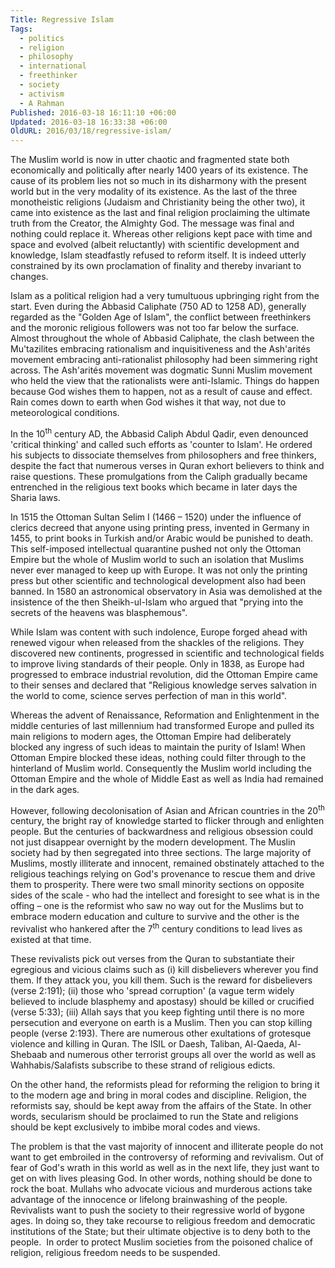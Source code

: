 ```yaml
---
Title: Regressive Islam
Tags:
  - politics
  - religion
  - philosophy
  - international
  - freethinker
  - society
  - activism
  - A Rahman
Published: 2016-03-18 16:11:10 +06:00
Updated: 2016-03-18 16:33:38 +06:00
OldURL: 2016/03/18/regressive-islam/
---
```


The Muslim world is now in utter chaotic and fragmented state both economically and politically after nearly 1400 years of its existence. The cause of its problem lies not so much in its disharmony with the present world but in the very modality of its existence. As the last of the three monotheistic religions (Judaism and Christianity being the other two), it came into existence as the last and final religion proclaiming the ultimate truth from the Creator, the Almighty God. The message was final and nothing could replace it. Whereas other religions kept pace with time and space and evolved (albeit reluctantly) with scientific development and knowledge, Islam steadfastly refused to reform itself. It is indeed utterly constrained by its own proclamation of finality and thereby invariant to changes.

Islam as a political religion had a very tumultuous upbringing right from the start. Even during the Abbasid Caliphate (750 AD to 1258 AD), generally regarded as the "Golden Age of Islam", the conflict between freethinkers and the moronic religious followers was not too far below the surface. Almost throughout the whole of Abbasid Caliphate, the clash between the Mu'tazilites embracing rationalism and inquisitiveness and the Ash'arités movement embracing anti-rationalist philosophy had been simmering right across. The Ash'arités movement was dogmatic Sunni Muslim movement who held the view that the rationalists were anti-Islamic. Things do happen because God wishes them to happen, not as a result of cause and effect. Rain comes down to earth when God wishes it that way, not due to meteorological conditions.

In the 10<sup>th</sup> century AD, the Abbasid Caliph Abdul Qadir, even denounced 'critical thinking' and called such efforts as 'counter to Islam'. He ordered his subjects to dissociate themselves from philosophers and free thinkers, despite the fact that numerous verses in Quran exhort believers to think and raise questions. These promulgations from the Caliph gradually became entrenched in the religious text books which became in later days the Sharia laws.

In 1515 the Ottoman Sultan Selim I (1466 – 1520) under the influence of clerics decreed that anyone using printing press, invented in Germany in 1455, to print books in Turkish and/or Arabic would be punished to death. This self-imposed intellectual quarantine pushed not only the Ottoman Empire but the whole of Muslim world to such an isolation that Muslims never ever managed to keep up with Europe. It was not only the printing press but other scientific and technological development also had been banned. In 1580 an astronomical observatory in Asia was demolished at the insistence of the then Sheikh-ul-Islam who argued that "prying into the secrets of the heavens was blasphemous".

While Islam was content with such indolence, Europe forged ahead with renewed vigour when released from the shackles of the religions. They discovered new continents, progressed in scientific and technological fields to improve living standards of their people. Only in 1838, as Europe had progressed to embrace industrial revolution, did the Ottoman Empire came to their senses and declared that "Religious knowledge serves salvation in the world to come, science serves perfection of man in this world".

Whereas the advent of Renaissance, Reformation and Enlightenment in the middle centuries of last millennium had transformed Europe and pulled its main religions to modern ages, the Ottoman Empire had deliberately blocked any ingress of such ideas to maintain the purity of Islam! When Ottoman Empire blocked these ideas, nothing could filter through to the hinterland of Muslim world. Consequently the Muslim world including the Ottoman Empire and the whole of Middle East as well as India had remained in the dark ages.

However, following decolonisation of Asian and African countries in the 20<sup>th</sup> century, the bright ray of knowledge started to flicker through and enlighten people. But the centuries of backwardness and religious obsession could not just disappear overnight by the modern development. The Muslin society had by then segregated into three sections. The large majority of Muslims, mostly illiterate and innocent, remained obstinately attached to the religious teachings relying on God's provenance to rescue them and drive them to prosperity. There were two small minority sections on opposite sides of the scale - who had the intellect and foresight to see what is in the offing – one is the reformist who saw no way out for the Muslims but to embrace modern education and culture to survive and the other is the revivalist who hankered after the 7<sup>th</sup> century conditions to lead lives as existed at that time.

These revivalists pick out verses from the Quran to substantiate their egregious and vicious claims such as (i) kill disbelievers wherever you find them. If they attack you, you kill them. Such is the reward for disbelievers (verse 2:191); (ii) those who 'spread corruption' (a vague term widely believed to include blasphemy and apostasy) should be killed or crucified (verse 5:33); (iii) Allah says that you keep fighting until there is no more persecution and everyone on earth is a Muslim. Then you can stop killing people (verse 2:193). There are numerous other exultations of grotesque violence and killing in Quran. The ISIL or Daesh, Taliban, Al-Qaeda, Al-Shebaab and numerous other terrorist groups all over the world as well as Wahhabis/Salafists subscribe to these strand of religious edicts.

On the other hand, the reformists plead for reforming the religion to bring it to the modern age and bring in moral codes and discipline. Religion, the reformists say, should be kept away from the affairs of the State. In other words, secularism should be proclaimed to run the State and religions should be kept exclusively to imbibe moral codes and views.

The problem is that the vast majority of innocent and illiterate people do not want to get embroiled in the controversy of reforming and revivalism. Out of fear of God's wrath in this world as well as in the next life, they just want to get on with lives pleasing God. In other words, nothing should be done to rock the boat. Mullahs who advocate vicious and murderous actions take advantage of the innocence or lifelong brainwashing of the people. Revivalists want to push the society to their regressive world of bygone ages. In doing so, they take recourse to religious freedom and democratic institutions of the State; but their ultimate objective is to deny both to the people.  In order to protect Muslim societies from the poisoned chalice of religion, religious freedom needs to be suspended.

&nbsp;

&nbsp;

&nbsp;
